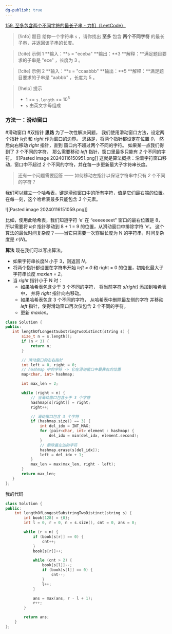 ```yaml
---
dg-publish: true
---
```

[159. 至多包含两个不同字符的最长子串 - 力扣（LeetCode）](https://leetcode.cn/problems/longest-substring-with-at-most-two-distinct-characters/solutions/2388233/zhi-duo-bao-han-liang-ge-bu-tong-zi-fu-d-dqii/)

> [!info] 题目
> 给你一个字符串 `s` ，请你找出 **至多** 包含 **两个不同字符** 的最长子串，并返回该子串的长度。

> [!cite] 示例 1
> **输入：**s = "eceba"
**输出：**3
**解释：**满足题目要求的子串是 "ece" ，长度为 3 。

> [!cite] 示例 2
> **输入：**s = "ccaabbb"
> **输出：**5
> **解释：**满足题目要求的子串是 "aabbb" ，长度为 5 。

> [!help] 提示
> - 1 <= `s.length` <= $10^5$
> - `s` 由英文字母组成

### 方法一：滑动窗口
#滑动窗口 #双指针
**思路**
为了一次性解决问题， 我们使用滑动窗口方法，设定两个指针 $\textit{left}$ 和 $\textit{right}$ 作为窗口的边界。
思路是，将两个指针都设定在位置 $\textit{0}$， 然后向右移动 $\textit{right}$ 指针，直到 窗口内不超过两个不同的字符。 如果某一点我们得到了 $\textit{3}$ 个不同的字符， 那么需要移动 $\textit{left}$ 指针，窗口里最多只能有 $\textit{2}$ 个不同的字符。
![[Pasted image 20240116150951.png]]
这就是算法概括：沿着字符窗口移动，窗口中不超过 $\textit{2}$ 个不同的字符，并在每一步更新最大子字符串长度。

> 还有一个问题需要回答 —— 如何移动左指针以保证字符串中只有 $\textit{2}$ 个不同的字符？

我们可以建立一个哈希表，键是滑动窗口中的所有字符，值是它们最右端的位置。在每一刻，这个哈希表最多只能包含 $\textit{3}$ 个元素。

![[Pasted image 20240116151059.png]]

比如，使用此哈希表，我们知道字符 $\text{`e'}$ 在 $\text{``eeeeeeeet"}$ 窗口的最右位置是 $\text{8}$，所以需要将 $\textit{left}$ 指针移动到 $\text{8 + 1 = 9}$ 的位置，从滑动窗口中排除字符 $\text{`e'}$。
这个算法的最优时间复杂度？——当它只需要一次穿越长度为 $\text{N}$ 的字符串，时间复杂度是 $\mathcal{O}(N)$。

**算法**
现在我们可以写出算法。
- 如果字符串长度$\text{N}$ 小于 $\text{3}$，则返回 $\textit{N}$。
- 将两个指针都设置在字符串开始 $\textit{left = 0}$ 和 $\text{right = 0}$ 的位置，初始化最大子字符串长度 $\textit{maxlen = 2}$。
- 当 $\textit{right}$ 指针小于 $\text{N}$ 时：
	- 如果哈希表包含少于 $\text{3}$ 个不同的字符， 将当前字符 $\textit{s[right]}$ 添加到哈希表中， 并将 $\textit{right}$ 指针向右移动。
	- 如果哈希表包含 $\text{3}$ 个不同的字符， 从哈希表中删除最左侧的字符 并移动 $\textit{left}$ 指针，使得滑动窗口再次仅包含 $\text{2}$ 个不同的字符。
	- 更新 $\textit{maxlen}$。

```cpp
class Solution {
public:
   int lengthOfLongestSubstringTwoDistinct(string s) {
       size_t n = s.length();
       if (n < 3) {
           return n;
       }

       // 滑动窗口的左右指针
       int left = 0, right = 0;
       // hashmap 中的字符 -> 它在滑动窗口中最靠右的位置
       map<char, int> hashmap;

       int max_len = 2;

       while (right < n) {
           // 当滑动窗口包含小于 3 个字符
           hashmap[s[right]] = right;
           right++;

           // 滑动窗口包含 3 个字符
           if (hashmap.size() == 3) {
               int del_idx = INT_MAX;
               for (pair<char, int> element : hashmap) {
                   del_idx = min(del_idx, element.second);
               }
               // 删除最左边的字符
               hashmap.erase(s[del_idx]);
               left = del_idx + 1;
           }
           max_len = max(max_len, right - left);
       }
       return max_len;
   }
};
```

我的代码
```cpp
class Solution {
public:
    int lengthOfLongestSubstringTwoDistinct(string s) {
        int book[128] = {0};
        int l = 0, r = 0, n = s.size(), cnt = 0, ans = 0;

        while (r < n) {
            if (book[s[r]] == 0) {
                cnt++;
            }
            book[s[r]]++;

            while (cnt > 2) {
                book[s[l]]--;
                if (book[s[l]] == 0) {
                    cnt--;
                }
                l++;
            }

            ans = max(ans, r - l + 1);
            r++;
        }

        return ans;
    }
};

```
